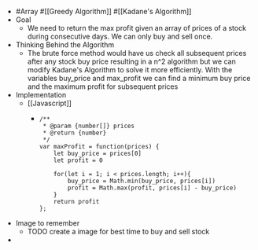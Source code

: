 - #Array #[[Greedy Algorithm]] #[[Kadane's Algorithm]]
- Goal
	- We need to return the max profit given an array of prices of a stock during consecutive days. We can only buy and sell once.
- Thinking Behind the Algorithm
	- The brute force method would have us check all subsequent prices after any stock buy price resulting in a n^2 algorithm but we can modify Kadane's Algorithm to solve it more efficiently.  With the variables buy_price and max_profit we can find a minimum buy price and the maximum profit for subsequent prices
- Implementation
	- [[Javascript]]
		- ```
		  /**
		   * @param {number[]} prices
		   * @return {number}
		   */
		  var maxProfit = function(prices) {
		      let buy_price = prices[0]
		      let profit = 0
		  
		      for(let i = 1; i < prices.length; i++){
		          buy_price = Math.min(buy_price, prices[i])
		          profit = Math.max(profit, prices[i] - buy_price)
		      }
		      return profit
		  };
		  ```
- Image to remember
	- TODO create a image for best time to buy and sell stock
-